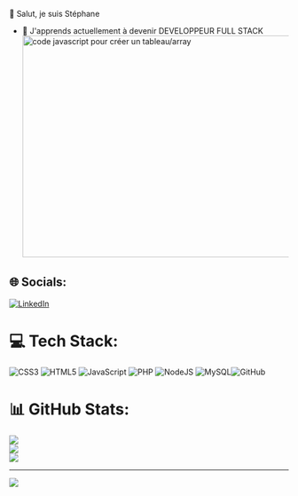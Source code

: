 👋 Salut, je suis Stéphane
- 🌱 J'apprends actuellement à devenir DEVELOPPEUR FULL STACK
  <img class="pillar-post-header-image" src="https://www.hubspot.com/hs-fs/hubfs/media/codejavascriptarray.jpeg?width=595&amp;height=400&amp;name=codejavascriptarray.jpeg" alt="code javascript pour créer un tableau/array" width="595" height="400" srcset="https://www.hubspot.com/hs-fs/hubfs/media/codejavascriptarray.jpeg?width=298&amp;height=200&amp;name=codejavascriptarray.jpeg 298w, https://www.hubspot.com/hs-fs/hubfs/media/codejavascriptarray.jpeg?width=595&amp;height=400&amp;name=codejavascriptarray.jpeg 595w, https://www.hubspot.com/hs-fs/hubfs/media/codejavascriptarray.jpeg?width=893&amp;height=600&amp;name=codejavascriptarray.jpeg 893w, https://www.hubspot.com/hs-fs/hubfs/media/codejavascriptarray.jpeg?width=1190&amp;height=800&amp;name=codejavascriptarray.jpeg 1190w, https://www.hubspot.com/hs-fs/hubfs/media/codejavascriptarray.jpeg?width=1488&amp;height=1000&amp;name=codejavascriptarray.jpeg 1488w, https://www.hubspot.com/hs-fs/hubfs/media/codejavascriptarray.jpeg?width=1785&amp;height=1200&amp;name=codejavascriptarray.jpeg 1785w" sizes="(max-width: 595px) 100vw, 595px">

## 🌐 Socials:
[![LinkedIn](https://img.shields.io/badge/LinkedIn-%230077B5.svg?logo=linkedin&logoColor=white)](https://www.linkedin.com/in/st%C3%A9phane-le-guern-a84b31263/?midSig=0t9kn_s-H3Zro1&eid=hz02is-m0xw66nt-d7&midToken=AQFo3jI99MtD6g&trkEmail=eml-security_two_step_verification_login_attempt-header-0-profile_glimmer-null-hz02is~m0xw66nt~d7-null-null&trk=eml-security_two_step_verification_login_attempt-header-0-profile_glimmer&originalSubdomain=fr)

# 💻 Tech Stack:
![CSS3](https://img.shields.io/badge/css3-%231572B6.svg?style=for-the-badge&logo=css3&logoColor=white) ![HTML5](https://img.shields.io/badge/html5-%23E34F26.svg?style=for-the-badge&logo=html5&logoColor=white) ![JavaScript](https://img.shields.io/badge/javascript-%23323330.svg?style=for-the-badge&logo=javascript&logoColor=%23F7DF1E) ![PHP](https://img.shields.io/badge/php-%23777BB4.svg?style=for-the-badge&logo=php&logoColor=white) ![NodeJS](https://img.shields.io/badge/node.js-6DA55F?style=for-the-badge&logo=node.js&logoColor=white) ![MySQL](https://img.shields.io/badge/mysql-4479A1.svg?style=for-the-badge&logo=mysql&logoColor=white)![GitHub](https://img.shields.io/badge/github-%23121011.svg?style=for-the-badge&logo=github&logoColor=white)
# 📊 GitHub Stats:
![](https://github-readme-stats.vercel.app/api?username=Zen1971&theme=dark&hide_border=true&include_all_commits=false&count_private=false)<br/>
![](https://github-readme-streak-stats.herokuapp.com/?user=Zen1971&theme=dark&hide_border=true)<br/>
![](https://github-readme-stats.vercel.app/api/top-langs/?username=Zen1971&theme=dark&hide_border=true&include_all_commits=false&count_private=false&layout=compact)

---
[![](https://visitcount.itsvg.in/api?id=Zen1971&icon=2&color=1)](https://visitcount.itsvg.in)

<!-- Proudly created with GPRM ( https://gprm.itsvg.in ) -->
